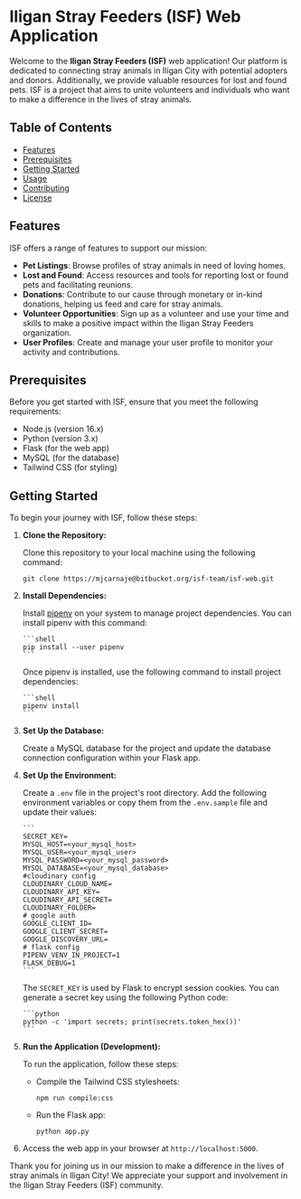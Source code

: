 # Iligan Stray Feeders (ISF) Web Application

Welcome to the **Iligan Stray Feeders (ISF)** web application! Our platform is dedicated to connecting stray animals in Iligan City with potential adopters and donors. Additionally, we provide valuable resources for lost and found pets. ISF is a project that aims to unite volunteers and individuals who want to make a difference in the lives of stray animals.

## Table of Contents

- [Features](#features)
- [Prerequisites](#prerequisites)
- [Getting Started](#getting-started)
- [Usage](#usage)
- [Contributing](#contributing)
- [License](#license)

## Features

ISF offers a range of features to support our mission:

- **Pet Listings**: Browse profiles of stray animals in need of loving homes.
- **Lost and Found**: Access resources and tools for reporting lost or found pets and facilitating reunions.
- **Donations**: Contribute to our cause through monetary or in-kind donations, helping us feed and care for stray animals.
- **Volunteer Opportunities**: Sign up as a volunteer and use your time and skills to make a positive impact within the Iligan Stray Feeders organization.
- **User Profiles**: Create and manage your user profile to monitor your activity and contributions.

## Prerequisites

Before you get started with ISF, ensure that you meet the following requirements:

- Node.js (version 16.x)
- Python (version 3.x)
- Flask (for the web app)
- MySQL (for the database)
- Tailwind CSS (for styling)

## Getting Started

To begin your journey with ISF, follow these steps:

1.  **Clone the Repository:**

    Clone this repository to your local machine using the following command:

    ```shell
    git clone https://mjcarnaje@bitbucket.org/isf-team/isf-web.git
    ```

2.  **Install Dependencies:**

    Install [pipenv](https://pipenv.pypa.io/en/latest/) on your system to manage project dependencies. You can install pipenv with this command:

        ```shell
        pip install --user pipenv
        ```

    Once pipenv is installed, use the following command to install project dependencies:

        ```shell
        pipenv install
        ```

3.  **Set Up the Database:**

    Create a MySQL database for the project and update the database connection configuration within your Flask app.

4.  **Set Up the Environment:**

    Create a `.env` file in the project's root directory. Add the following environment variables or copy them from the `.env.sample` file and update their values:

        ```
        SECRET_KEY=
        MYSQL_HOST=<your_mysql_host>
        MYSQL_USER=<your_mysql_user>
        MYSQL_PASSWORD=<your_mysql_password>
        MYSQL_DATABASE=<your_mysql_database>
        #cloudinary config
        CLOUDINARY_CLOUD_NAME=
        CLOUDINARY_API_KEY=
        CLOUDINARY_API_SECRET=
        CLOUDINARY_FOLDER=
        # google auth
        GOOGLE_CLIENT_ID=
        GOOGLE_CLIENT_SECRET=
        GOOGLE_DISCOVERY_URL=
        # flask config
        PIPENV_VENV_IN_PROJECT=1
        FLASK_DEBUG=1
        ```

    The `SECRET_KEY` is used by Flask to encrypt session cookies. You can generate a secret key using the following Python code:

        ```python
        python -c 'import secrets; print(secrets.token_hex())'
        ```

5.  **Run the Application (Development):**

    To run the application, follow these steps:

    - Compile the Tailwind CSS stylesheets:

      ```shell
      npm run compile:css
      ```

    - Run the Flask app:

      ```shell
      python app.py
      ```

6.  Access the web app in your browser at `http://localhost:5000`.

Thank you for joining us in our mission to make a difference in the lives of stray animals in Iligan City! We appreciate your support and involvement in the Iligan Stray Feeders (ISF) community.
